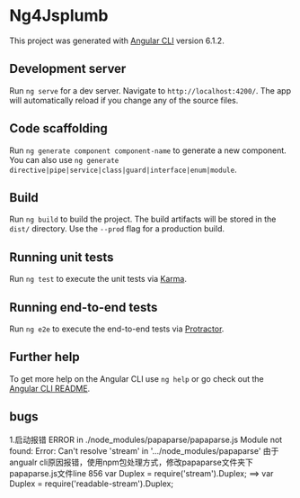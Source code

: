 # Ng4Jsplumb

This project was generated with [Angular CLI](https://github.com/angular/angular-cli) version 6.1.2.

## Development server

Run `ng serve` for a dev server. Navigate to `http://localhost:4200/`. The app will automatically reload if you change any of the source files.

## Code scaffolding

Run `ng generate component component-name` to generate a new component. You can also use `ng generate directive|pipe|service|class|guard|interface|enum|module`.

## Build

Run `ng build` to build the project. The build artifacts will be stored in the `dist/` directory. Use the `--prod` flag for a production build.

## Running unit tests

Run `ng test` to execute the unit tests via [Karma](https://karma-runner.github.io).

## Running end-to-end tests

Run `ng e2e` to execute the end-to-end tests via [Protractor](http://www.protractortest.org/).

## Further help

To get more help on the Angular CLI use `ng help` or go check out the [Angular CLI README](https://github.com/angular/angular-cli/blob/master/README.md).

## bugs
1.启动报错 ERROR in ./node_modules/papaparse/papaparse.js
Module not found: Error: Can't resolve 'stream' in '.../node_modules/papaparse'
由于angualr cli原因报错，使用npm包处理方式，修改papaparse文件夹下papaparse.js文件line 856
var Duplex = require('stream').Duplex;  ==> var Duplex = require('readable-stream').Duplex;
